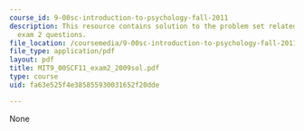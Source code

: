 ```yaml
---
course_id: 9-00sc-introduction-to-psychology-fall-2011
description: This resource contains solution to the problem set related to 2009 practice
  exam 2 questions.
file_location: /coursemedia/9-00sc-introduction-to-psychology-fall-2011/fa63e525f4e385855930031652f20dde_MIT9_00SCF11_exam2_2009sol.pdf
file_type: application/pdf
layout: pdf
title: MIT9_00SCF11_exam2_2009sol.pdf
type: course
uid: fa63e525f4e385855930031652f20dde

---
```

None
